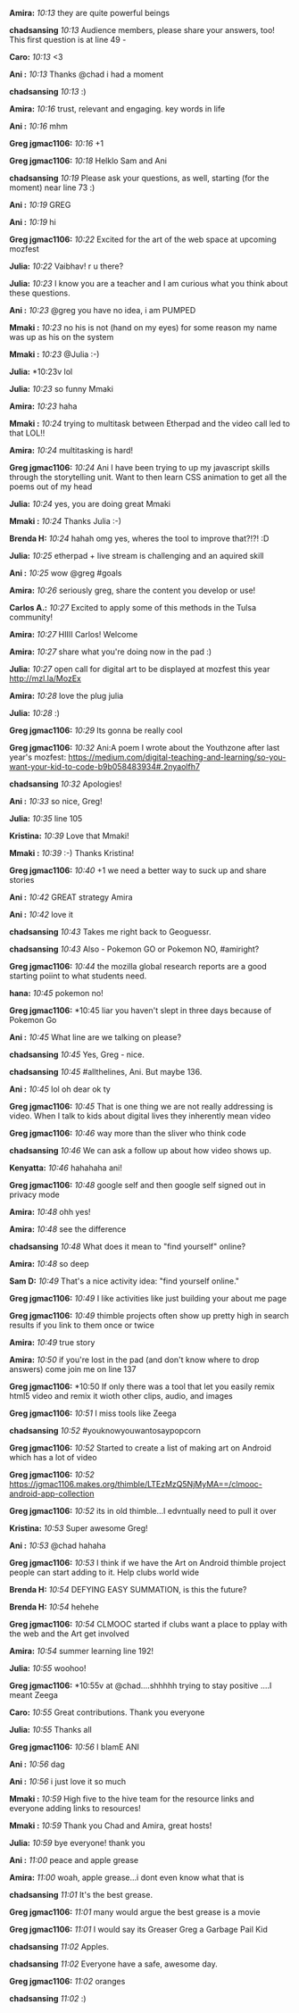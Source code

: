 **Amira:** *10:13* they are quite powerful beings

**chadsansing** *10:13* Audience members, please share your answers, too! This first question is at line 49 -

**Caro:** *10:13* <3

**Ani :** *10:13* Thanks @chad i had a moment

**chadsansing** *10:13* :)

**Amira:** *10:16* trust, relevant and engaging. key words in life

**Ani :** *10:16* mhm

**Greg jgmac1106:** *10:16* +1

**Greg jgmac1106:** *10:18* Helklo Sam and Ani

**chadsansing** *10:19* Please ask your questions, as well, starting (for the moment) near line 73 :)

**Ani :** *10:19* GREG

**Ani :** *10:19* hi

**Greg jgmac1106:** *10:22* Excited for the art of the web space at upcoming mozfest

**Julia:** *10:22* Vaibhav! r u there?

**Julia:** *10:23* I know you are a teacher and I am curious what you think about these questions.

**Ani :** *10:23* @greg you have no idea, i am PUMPED

**Mmaki :** *10:23* no his is not (hand on my eyes) for some reason my name was up as his on the system

**Mmaki :** *10:23* @Julia :-)

**Julia:** *10:23v lol

**Julia:** *10:23* so funny Mmaki

**Amira:** *10:23* haha

**Mmaki :** *10:24* trying to multitask between Etherpad and the video call led to that LOL!!

**Amira:** *10:24* multitasking is hard!

**Greg jgmac1106:** *10:24* Ani I have been trying to up my javascript skills through the storytelling unit. Want to then learn CSS animation to get all the poems out of my head

**Julia:** *10:24* yes, you are doing great Mmaki

**Mmaki :** *10:24* Thanks Julia :-)

**Brenda H:** *10:24* hahah omg yes, wheres the tool to improve that?!?! :D

**Julia:** *10:25* etherpad + live stream is challenging and an aquired skill

**Ani :** *10:25* wow @greg #goals

**Amira:** *10:26* seriously greg, share the content you develop or use!

**Carlos A.:** *10:27* Excited to apply some of this methods in the Tulsa community!

**Amira:** *10:27* HIIII Carlos! Welcome

**Amira:** *10:27* share what you're doing now in the pad :)

**Julia:** *10:27* open call for digital art to be displayed at mozfest this year http://mzl.la/MozEx

**Amira:** *10:28* love the plug julia

**Julia:** *10:28* :)

**Greg jgmac1106:** *10:29* Its gonna be really cool

**Greg jgmac1106:** *10:32* Ani:A poem I wrote about the Youthzone after last year's mozfest: https://medium.com/digital-teaching-and-learning/so-you-want-your-kid-to-code-b9b058483934#.2nyaolfh7

**chadsansing** *10:32* Apologies!

**Ani :** *10:33* so nice, Greg!

**Julia:** *10:35* line 105

**Kristina:** *10:39* Love that Mmaki!

**Mmaki :** *10:39* :-) Thanks Kristina!

**Greg jgmac1106:** *10:40* +1 we need a better way to suck up and share stories

**Ani :** *10:42* GREAT strategy Amira

**Ani :** *10:42* love it

**chadsansing** *10:43* Takes me right back to Geoguessr.

**chadsansing** *10:43* Also - Pokemon GO or Pokemon NO, #amiright?

**Greg jgmac1106:** *10:44* the mozilla global research reports are a good starting poiint to what students need.

**hana:** *10:45* pokemon no!

**Greg jgmac1106:** *10:45 liar you haven't slept in three days because of Pokemon Go

**Ani :** *10:45* What line are we talking on please?

**chadsansing** *10:45* Yes, Greg - nice.

**chadsansing** *10:45* #allthelines, Ani. But maybe 136.

**Ani :** *10:45* lol oh dear ok ty

**Greg jgmac1106:** *10:45* That is one thing we are not really addressing is video. When I talk to kids about digital lives they inherently mean video

**Greg jgmac1106:** *10:46* way more than the sliver who think code

**chadsansing** *10:46* We can ask a follow up about how video shows up.

**Kenyatta:** *10:46* hahahaha ani!

**Greg jgmac1106:** *10:48* google self and then google self signed out in privacy mode

**Amira:** *10:48* ohh yes!

**Amira:** *10:48* see the difference

**chadsansing** *10:48* What does it mean to "find yourself" online?

**Amira:** *10:48* so deep

**Sam D:** *10:49* That's a nice activity idea: "find yourself online."

**Greg jgmac1106:** *10:49* I like activities like just building your about me page

**Greg jgmac1106:** *10:49* thimble projects often show up pretty high in search results if you link to them once or twice

**Amira:** *10:49* true story

**Amira:** *10:50* if you're lost in the pad (and don't know where to drop answers) come join me on line 137

**Greg jgmac1106:** *10:50 If only there was a tool that let you easily remix html5 video and remix it wioth other clips, audio, and images

**Greg jgmac1106:** *10:51* I miss tools like Zeega

**chadsansing** *10:52* #youknowyouwantosaypopcorn

**Greg jgmac1106:** *10:52* Started to create a list of making art on Android which has a lot of video

**Greg jgmac1106:** *10:52* https://jgmac1106.makes.org/thimble/LTEzMzQ5NjMyMA==/clmooc-android-app-collection

**Greg jgmac1106:** *10:52* its in old thimble...I edvntually need to pull it over

**Kristina:** *10:53* Super awesome Greg!

**Ani :** *10:53* @chad hahaha

**Greg jgmac1106:** *10:53* I think if we have the Art on Android thimble project people can start adding to it. Help clubs world wide

**Brenda H:** *10:54* DEFYING EASY SUMMATION, is this the future?

**Brenda H:** *10:54* hehehe

**Greg jgmac1106:** *10:54* CLMOOC started if clubs want a place to pplay with the web and the Art get involved

**Amira:** *10:54* summer learning line 192!

**Julia:** *10:55* woohoo!

**Greg jgmac1106:** *10:55v at @chad....shhhhh trying to stay positive ....I meant Zeega

**Caro:** *10:55* Great contributions. Thank you everyone

**Julia:** *10:55* Thanks all

**Greg jgmac1106:** *10:56* I blamE ANI

**Ani :** *10:56* dag

**Ani :** *10:56* i just love it so much

**Mmaki :** *10:59* High five to the hive team for the resource links and everyone adding links to resources!

**Mmaki :** *10:59* Thank you Chad and Amira, great hosts!

**Julia:** *10:59* bye everyone! thank you

**Ani :** *11:00* peace and apple grease

**Amira:** *11:00* woah, apple grease...i dont even know what that is

**chadsansing** *11:01* It's the best grease.

**Greg jgmac1106:** *11:01* many would argue the best grease is a movie

**Greg jgmac1106:** *11:01* I would say its Greaser Greg a Garbage Pail Kid

**chadsansing** *11:02* Apples.

**chadsansing** *11:02* Everyone have a safe, awesome day.

**Greg jgmac1106:** *11:02* oranges

**chadsansing** *11:02* :)